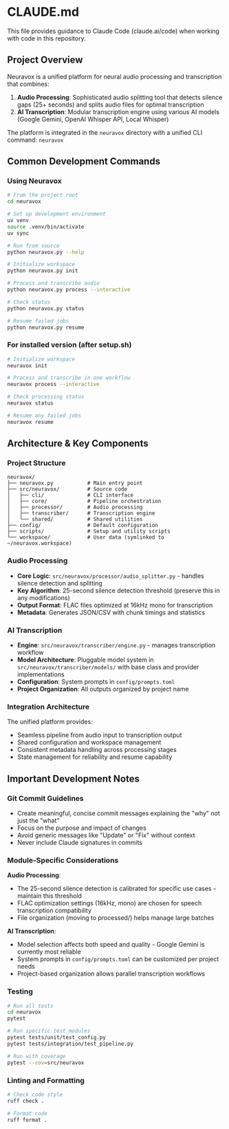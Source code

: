 # CLAUDE.md

This file provides guidance to Claude Code (claude.ai/code) when working with code in this repository.

## Project Overview

Neuravox is a unified platform for neural audio processing and transcription that combines:

1. **Audio Processing**: Sophisticated audio splitting tool that detects silence gaps (25+ seconds) and splits audio files for optimal transcription
2. **AI Transcription**: Modular transcription engine using various AI models (Google Gemini, OpenAI Whisper API, Local Whisper)

The platform is integrated in the `neuravox` directory with a unified CLI command: `neuravox`

## Common Development Commands

### Using Neuravox
```bash
# From the project root
cd neuravox

# Set up development environment
uv venv
source .venv/bin/activate
uv sync

# Run from source
python neuravox.py --help

# Initialize workspace
python neuravox.py init

# Process and transcribe audio
python neuravox.py process --interactive

# Check status
python neuravox.py status

# Resume failed jobs
python neuravox.py resume
```

### For installed version (after setup.sh)
```bash
# Initialize workspace
neuravox init

# Process and transcribe in one workflow
neuravox process --interactive

# Check processing status
neuravox status

# Resume any failed jobs
neuravox resume
```

## Architecture & Key Components

### Project Structure
```
neuravox/
├── neuravox.py           # Main entry point
├── src/neuravox/         # Source code
│   ├── cli/              # CLI interface
│   ├── core/             # Pipeline orchestration
│   ├── processor/        # Audio processing
│   ├── transcriber/      # Transcription engine
│   └── shared/           # Shared utilities
├── config/               # Default configuration
├── scripts/              # Setup and utility scripts
└── workspace/            # User data (symlinked to ~/neuravox.workspace)
```

### Audio Processing
- **Core Logic**: `src/neuravox/processor/audio_splitter.py` - handles silence detection and splitting
- **Key Algorithm**: 25-second silence detection threshold (preserve this in any modifications)
- **Output Format**: FLAC files optimized at 16kHz mono for transcription
- **Metadata**: Generates JSON/CSV with chunk timings and statistics

### AI Transcription
- **Engine**: `src/neuravox/transcriber/engine.py` - manages transcription workflow
- **Model Architecture**: Pluggable model system in `src/neuravox/transcriber/models/` with base class and provider implementations
- **Configuration**: System prompts in `config/prompts.toml`
- **Project Organization**: All outputs organized by project name

### Integration Architecture
The unified platform provides:
- Seamless pipeline from audio input to transcription output
- Shared configuration and workspace management
- Consistent metadata handling across processing stages
- State management for reliability and resume capability

## Important Development Notes

### Git Commit Guidelines
- Create meaningful, concise commit messages explaining the "why" not just the "what"
- Focus on the purpose and impact of changes
- Avoid generic messages like "Update" or "Fix" without context
- Never include Claude signatures in commits

### Module-Specific Considerations

**Audio Processing**:
- The 25-second silence detection is calibrated for specific use cases - maintain this threshold
- FLAC optimization settings (16kHz, mono) are chosen for speech transcription compatibility
- File organization (moving to processed/) helps manage large batches

**AI Transcription**:
- Model selection affects both speed and quality - Google Gemini is currently most reliable
- System prompts in `config/prompts.toml` can be customized per project needs
- Project-based organization allows parallel transcription workflows

### Testing
```bash
# Run all tests
cd neuravox
pytest

# Run specific test modules
pytest tests/unit/test_config.py
pytest tests/integration/test_pipeline.py

# Run with coverage
pytest --cov=src/neuravox
```

### Linting and Formatting
```bash
# Check code style
ruff check .

# Format code
ruff format .
```